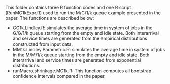 This folder contains three R function codes and one R script (RunMG1kExpr.R) used to run the M/G/1/k queue example presented in the paper. The functions are described below:
* GG1k.Lindley.R: simulates the average time in system of jobs in the G/G/1/k queue starting from the empty and idle state. Both interarrival and service times are generated from the empirical distributions constructed from input data.
* MM1k.Lindley.Parametric.R: simulates the average time in system of jobs in the M/M/1/k queue starting from the empty and idle state. Both interarrival and service times are generated from exponential distributions.
* runMacro.shrinkage.MG1k.R: This function computes all bootstrap confidence intervals compared in the paper. 
 
